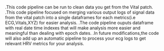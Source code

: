 .This code pipeline can be run to clean data you get from the Vital patch.
.This code pipeline focused on merging various output logs of signal data from the vital patch into a  single dataframes for each metrics(i.e ECG,Vitals,XYZ) for easier analysis.
.The code pipeline ouputs dataframe with real date time indexes that will make analysis more easier and meaningful than dealing with epoch dates.
.In future modifications,the code will also add up an automatic pipeline to process your ecg logs to get relevant HRV metrics for your analysis.
